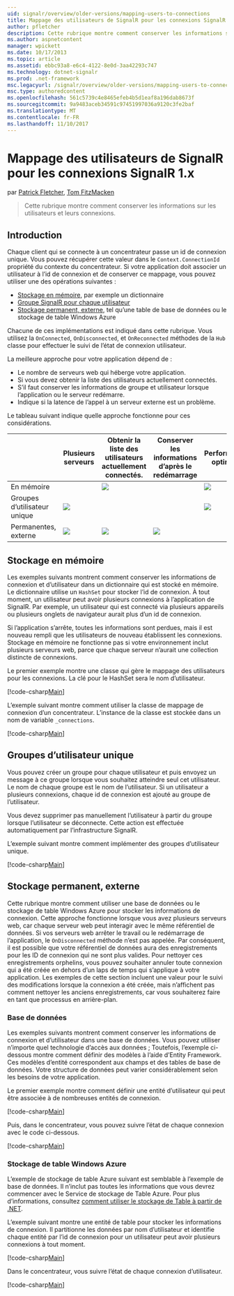 ```yaml
---
uid: signalr/overview/older-versions/mapping-users-to-connections
title: Mappage des utilisateurs de SignalR pour les connexions SignalR 1.x | Documents Microsoft
author: pfletcher
description: Cette rubrique montre comment conserver les informations sur les utilisateurs et leurs connexions.
ms.author: aspnetcontent
manager: wpickett
ms.date: 10/17/2013
ms.topic: article
ms.assetid: ebbc93a8-e6c4-4122-8e0d-3aa42293c747
ms.technology: dotnet-signalr
ms.prod: .net-framework
msc.legacyurl: /signalr/overview/older-versions/mapping-users-to-connections
msc.type: authoredcontent
ms.openlocfilehash: 561c5739c4e8465efeb4b5d1eaf8a196dab8673f
ms.sourcegitcommit: 9a9483aceb34591c97451997036a9120c3fe2baf
ms.translationtype: MT
ms.contentlocale: fr-FR
ms.lasthandoff: 11/10/2017
---
```

<a name="mapping-signalr-users-to-connections-in-signalr-1x"></a>Mappage des utilisateurs de SignalR pour les connexions SignalR 1.x
====================
par [Patrick Fletcher](https://github.com/pfletcher), [Tom FitzMacken](https://github.com/tfitzmac)

> Cette rubrique montre comment conserver les informations sur les utilisateurs et leurs connexions.


## <a name="introduction"></a>Introduction

Chaque client qui se connecte à un concentrateur passe un id de connexion unique. Vous pouvez récupérer cette valeur dans le `Context.ConnectionId` propriété du contexte du concentrateur. Si votre application doit associer un utilisateur à l’id de connexion et de conserver ce mappage, vous pouvez utiliser une des opérations suivantes :

- [Stockage en mémoire](#inmemory), par exemple un dictionnaire
- [Groupe SignalR pour chaque utilisateur](#groups)
- [Stockage permanent, externe](#database), tel qu’une table de base de données ou le stockage de table Windows Azure

Chacune de ces implémentations est indiqué dans cette rubrique. Vous utilisez la `OnConnected`, `OnDisconnected`, et `OnReconnected` méthodes de la `Hub` classe pour effectuer le suivi de l’état de connexion utilisateur.

La meilleure approche pour votre application dépend de :

- Le nombre de serveurs web qui héberge votre application.
- Si vous devez obtenir la liste des utilisateurs actuellement connectés.
- S’il faut conserver les informations de groupe et utilisateur lorsque l’application ou le serveur redémarre.
- Indique si la latence de l’appel à un serveur externe est un problème.

Le tableau suivant indique quelle approche fonctionne pour ces considérations.

|  | Plusieurs serveurs | Obtenir la liste des utilisateurs actuellement connectés. | Conserver les informations d’après le redémarrage | Performances optimales |
| --- | --- | --- | --- | --- |
| En mémoire |  | ![](mapping-users-to-connections/_static/image1.png) |  | ![](mapping-users-to-connections/_static/image2.png) |
| Groupes d’utilisateur unique | ![](mapping-users-to-connections/_static/image3.png) |  |  | ![](mapping-users-to-connections/_static/image4.png) |
| Permanentes, externe | ![](mapping-users-to-connections/_static/image5.png) | ![](mapping-users-to-connections/_static/image6.png) | ![](mapping-users-to-connections/_static/image7.png) |  |

<a id="inmemory"></a>

## <a name="in-memory-storage"></a>Stockage en mémoire

Les exemples suivants montrent comment conserver les informations de connexion et d’utilisateur dans un dictionnaire qui est stocké en mémoire. Le dictionnaire utilise un `HashSet` pour stocker l’id de connexion. À tout moment, un utilisateur peut avoir plusieurs connexions à l’application de SignalR. Par exemple, un utilisateur qui est connecté via plusieurs appareils ou plusieurs onglets de navigateur aurait plus d’un id de connexion.

Si l’application s’arrête, toutes les informations sont perdues, mais il est nouveau rempli que les utilisateurs de nouveau établissent les connexions. Stockage en mémoire ne fonctionne pas si votre environnement inclut plusieurs serveurs web, parce que chaque serveur n’aurait une collection distincte de connexions.

Le premier exemple montre une classe qui gère le mappage des utilisateurs pour les connexions. La clé pour le HashSet sera le nom d’utilisateur.

[!code-csharp[Main](mapping-users-to-connections/samples/sample1.cs)]

L’exemple suivant montre comment utiliser la classe de mappage de connexion d’un concentrateur. L’instance de la classe est stockée dans un nom de variable `_connections`.

[!code-csharp[Main](mapping-users-to-connections/samples/sample2.cs)]

<a id="groups"></a>

## <a name="single-user-groups"></a>Groupes d’utilisateur unique

Vous pouvez créer un groupe pour chaque utilisateur et puis envoyez un message à ce groupe lorsque vous souhaitez atteindre seul cet utilisateur. Le nom de chaque groupe est le nom de l’utilisateur. Si un utilisateur a plusieurs connexions, chaque id de connexion est ajouté au groupe de l’utilisateur.

Vous devez supprimer pas manuellement l’utilisateur à partir du groupe lorsque l’utilisateur se déconnecte. Cette action est effectuée automatiquement par l’infrastructure SignalR.

L’exemple suivant montre comment implémenter des groupes d’utilisateur unique.

[!code-csharp[Main](mapping-users-to-connections/samples/sample3.cs)]

<a id="database"></a>

## <a name="permanent-external-storage"></a>Stockage permanent, externe

Cette rubrique montre comment utiliser une base de données ou le stockage de table Windows Azure pour stocker les informations de connexion. Cette approche fonctionne lorsque vous avez plusieurs serveurs web, car chaque serveur web peut interagir avec le même référentiel de données. Si vos serveurs web arrêter le travail ou le redémarrage de l’application, le `OnDisconnected` méthode n’est pas appelée. Par conséquent, il est possible que votre référentiel de données aura des enregistrements pour les ID de connexion qui ne sont plus valides. Pour nettoyer ces enregistrements orphelins, vous pouvez souhaiter annuler toute connexion qui a été créée en dehors d’un laps de temps qui s’applique à votre application. Les exemples de cette section incluent une valeur pour le suivi des modifications lorsque la connexion a été créée, mais n’affichent pas comment nettoyer les anciens enregistrements, car vous souhaiterez faire en tant que processus en arrière-plan.

### <a name="database"></a>Base de données

Les exemples suivants montrent comment conserver les informations de connexion et d’utilisateur dans une base de données. Vous pouvez utiliser n’importe quel technologie d’accès aux données ; Toutefois, l’exemple ci-dessous montre comment définir des modèles à l’aide d’Entity Framework. Ces modèles d’entité correspondent aux champs et des tables de base de données. Votre structure de données peut varier considérablement selon les besoins de votre application.

Le premier exemple montre comment définir une entité d’utilisateur qui peut être associée à de nombreuses entités de connexion.

[!code-csharp[Main](mapping-users-to-connections/samples/sample4.cs)]

Puis, dans le concentrateur, vous pouvez suivre l’état de chaque connexion avec le code ci-dessous.

[!code-csharp[Main](mapping-users-to-connections/samples/sample5.cs)]

### <a name="azure-table-storage"></a>Stockage de table Windows Azure

L’exemple de stockage de table Azure suivant est semblable à l’exemple de base de données. Il n’inclut pas toutes les informations que vous devrez commencer avec le Service de stockage de Table Azure. Pour plus d’informations, consultez [comment utiliser le stockage de Table à partir de .NET](https://azure.microsoft.com/en-us/documentation/articles/storage-dotnet-how-to-use-tables/).

L’exemple suivant montre une entité de table pour stocker les informations de connexion. Il partitionne les données par nom d’utilisateur et identifie chaque entité par l’id de connexion pour un utilisateur peut avoir plusieurs connexions à tout moment.

[!code-csharp[Main](mapping-users-to-connections/samples/sample6.cs)]

Dans le concentrateur, vous suivre l’état de chaque connexion d’utilisateur.

[!code-csharp[Main](mapping-users-to-connections/samples/sample7.cs)]
